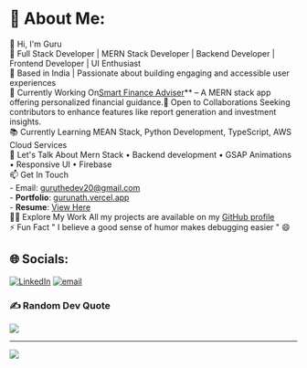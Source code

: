 # 💫 About Me:
👋 Hi, I'm Guru<br>🎯 Full Stack Developer | MERN Stack Developer | Backend Developer | Frontend Developer | UI Enthusiast   <br>📍 Based in India | Passionate about building engaging and accessible user experiences<br>💼 Currently Working On[Smart Finance Adviser](https://github.com/Gurunath-S/Personal-Finance-App)** – A MERN stack app offering personalized financial guidance.🤝 Open to Collaborations Seeking contributors to enhance features like report generation and investment insights.<br>📚 Currently Learning MEAN Stack, Python Development, TypeScript, AWS Cloud Services<br>💬 Let's Talk About Mern Stack • Backend development • GSAP Animations • Responsive UI • Firebase<br>📫 Get In Touch<br>- Email: guruthedev20@gmail.com  <br>- **Portfolio**: [gurunath.vercel.app](https://gurunath.vercel.app)  <br>- **Resume**: [View Here](https://gurunath.vercel.app/resume)  <br>🧑‍💻 Explore My Work All my projects are available on my [GitHub profile](https://github.com/Gurunath-S)<br>⚡ Fun Fact " I believe a good sense of humor makes debugging easier " 😄<br>



## 🌐 Socials:
[![LinkedIn](https://img.shields.io/badge/LinkedIn-%230077B5.svg?logo=linkedin&logoColor=white)](https://linkedin.com/in/gurunath-s-85129a217) [![email](https://img.shields.io/badge/Email-D14836?logo=gmail&logoColor=white)](mailto:guruthedev20@gmail.com) 


### ✍️ Random Dev Quote
![](https://quotes-github-readme.vercel.app/api?type=horizontal&theme=radical)

---
[![](https://visitcount.itsvg.in/api?id=Gurunath-S&icon=5&color=4)](https://visitcount.itsvg.in)

